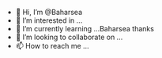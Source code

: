 - 👋 Hi, I’m @Baharsea
- 👀 I’m interested in ...
- 🌱 I’m currently learning ...Baharsea thanks 
- 💞️ I’m looking to collaborate on ...
- 📫 How to reach me ...

<!---
Baharsea/Baharsea is a ✨ special ✨ repository because its `README.md` (this file) appears on your GitHub profile.
You can click the Preview link to take a look at your changes.
--->
